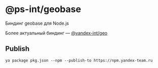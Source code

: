 # @ps-int/geobase

Биндинг geobase для Node.js

Более актуальный биндинг — [@yandex-int/geo](https://a.yandex-team.ru/arc/trunk/arcadia/serp/geobase)

## Publish

```(bash)
ya package pkg.json --npm --publish-to https://npm.yandex-team.ru
```
